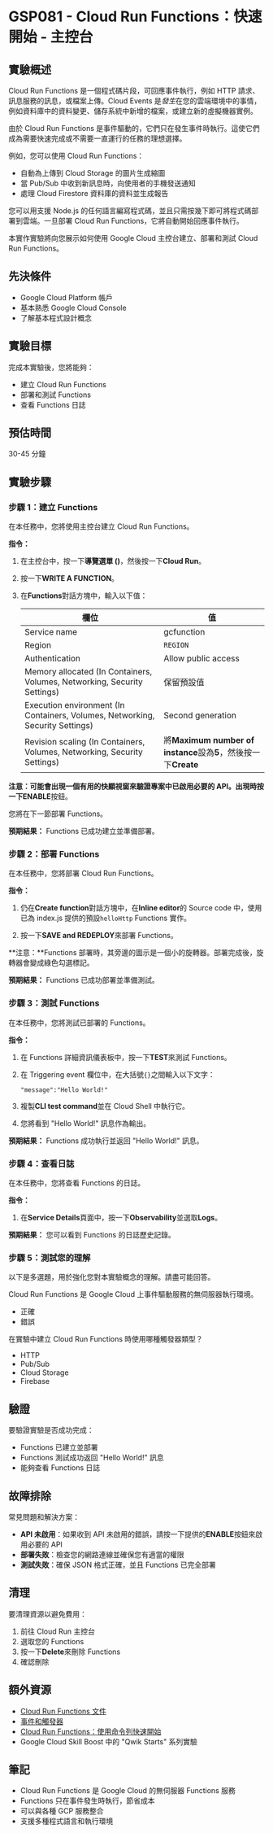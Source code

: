 # GSP081 - Cloud Run Functions：快速開始 - 主控台

## 實驗概述
Cloud Run Functions 是一個程式碼片段，可回應事件執行，例如 HTTP 請求、訊息服務的訊息，或檔案上傳。Cloud Events 是*發生*在您的雲端環境中的事情，例如資料庫中的資料變更、儲存系統中新增的檔案，或建立新的虛擬機器實例。

由於 Cloud Run Functions 是事件驅動的，它們只在發生事件時執行。這使它們成為需要快速完成或不需要一直運行的任務的理想選擇。

例如，您可以使用 Cloud Run Functions：

- 自動為上傳到 Cloud Storage 的圖片生成縮圖
- 當 Pub/Sub 中收到新訊息時，向使用者的手機發送通知
- 處理 Cloud Firestore 資料庫的資料並生成報告

您可以用支援 Node.js 的任何語言編寫程式碼，並且只需按幾下即可將程式碼部署到雲端。一旦部署 Cloud Run Functions，它將自動開始回應事件執行。

本實作實驗將向您展示如何使用 Google Cloud 主控台建立、部署和測試 Cloud Run Functions。

## 先決條件
- Google Cloud Platform 帳戶
- 基本熟悉 Google Cloud Console
- 了解基本程式設計概念

## 實驗目標
完成本實驗後，您將能夠：
- 建立 Cloud Run Functions
- 部署和測試 Functions
- 查看 Functions 日誌

## 預估時間
30-45 分鐘

## 實驗步驟

### 步驟 1：建立 Functions
在本任務中，您將使用主控台建立 Cloud Run Functions。

**指令：**
1. 在主控台中，按一下**導覽選單 ()**，然後按一下**Cloud Run**。

2. 按一下**WRITE A FUNCTION**。

3. 在**Functions**對話方塊中，輸入以下值：

   | **欄位** | **值** |
   | --- | --- |
   | Service name | gcfunction |
   | Region | `REGION` |
   | Authentication | Allow public access |
   | Memory allocated (In Containers, Volumes, Networking, Security Settings) | 保留預設值 |
   | Execution environment (In Containers, Volumes, Networking, Security Settings) | Second generation |
   | Revision scaling (In Containers, Volumes, Networking, Security Settings) | 將**Maximum number of instance**設為**5**，然後按一下**Create** |

**注意：**可能會出現一個有用的快顯視窗來驗證專案中已啟用必要的 API。出現時按一下**ENABLE**按鈕。

您將在下一節部署 Functions。

**預期結果：**
Functions 已成功建立並準備部署。

### 步驟 2：部署 Functions
在本任務中，您將部署 Cloud Run Functions。

**指令：**
1. 仍在**Create function**對話方塊中，在**Inline editor**的 Source code 中，使用已為 index.js 提供的預設`helloHttp` Functions 實作。

2. 按一下**SAVE and REDEPLOY**來部署 Functions。

**注意：**Functions 部署時，其旁邊的圖示是一個小的旋轉器。部署完成後，旋轉器會變成綠色勾選標記。

**預期結果：**
Functions 已成功部署並準備測試。

### 步驟 3：測試 Functions
在本任務中，您將測試已部署的 Functions。

**指令：**
1. 在 Functions 詳細資訊儀表板中，按一下**TEST**來測試 Functions。

2. 在 Triggering event 欄位中，在大括號`{}`之間輸入以下文字：

   `"message":"Hello World!"`

3. 複製**CLI test command**並在 Cloud Shell 中執行它。

4. 您將看到 "Hello World!" 訊息作為輸出。

**預期結果：**
Functions 成功執行並返回 "Hello World!" 訊息。

### 步驟 4：查看日誌
在本任務中，您將查看 Functions 的日誌。

**指令：**
1. 在**Service Details**頁面中，按一下**Observability**並選取**Logs**。

**預期結果：**
您可以看到 Functions 的日誌歷史記錄。

### 步驟 5：測試您的理解
以下是多選題，用於強化您對本實驗概念的理解。請盡可能回答。

Cloud Run Functions 是 Google Cloud 上事件驅動服務的無伺服器執行環境。
- 正確
- 錯誤

在實驗中建立 Cloud Run Functions 時使用哪種觸發器類型？
- HTTP
- Pub/Sub
- Cloud Storage
- Firebase

## 驗證
要驗證實驗是否成功完成：
- Functions 已建立並部署
- Functions 測試成功返回 "Hello World!" 訊息
- 能夠查看 Functions 日誌

## 故障排除
常見問題和解決方案：
- **API 未啟用**：如果收到 API 未啟用的錯誤，請按一下提供的**ENABLE**按鈕來啟用必要的 API
- **部署失敗**：檢查您的網路連線並確保您有適當的權限
- **測試失敗**：確保 JSON 格式正確，並且 Functions 已完全部署

## 清理
要清理資源以避免費用：
1. 前往 Cloud Run 主控台
2. 選取您的 Functions
3. 按一下**Delete**來刪除 Functions
4. 確認刪除

## 額外資源
- [Cloud Run Functions 文件](https://cloud.google.com/functions/docs)
- [事件和觸發器](https://cloud.google.com/functions/docs/concepts/events-triggers)
- [Cloud Run Functions：使用命令列快速開始](https://google.qwiklabs.com/catalog_lab/924)
- Google Cloud Skill Boost 中的 "Qwik Starts" 系列實驗

## 筆記
- Cloud Run Functions 是 Google Cloud 的無伺服器 Functions 服務
- Functions 只在事件發生時執行，節省成本
- 可以與各種 GCP 服務整合
- 支援多種程式語言和執行環境
